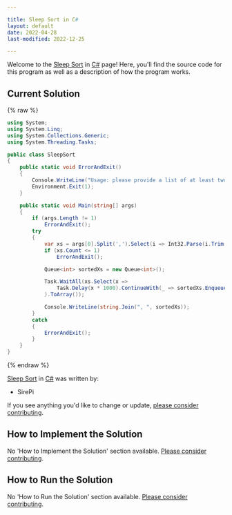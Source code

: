 ```yaml
---

title: Sleep Sort in C#
layout: default
date: 2022-04-28
last-modified: 2022-12-25

---
```


Welcome to the [Sleep Sort](https://sampleprograms.io/projects/sleep-sort) in [C#](https://sampleprograms.io/languages/c-sharp) page! Here, you'll find the source code for this program as well as a description of how the program works.

## Current Solution

{% raw %}

```c#
using System;
using System.Linq;
using System.Collections.Generic;
using System.Threading.Tasks;

public class SleepSort
{
    public static void ErrorAndExit()
    {
        Console.WriteLine("Usage: please provide a list of at least two integers to sort in the format \"1, 2, 3, 4, 5\"");
        Environment.Exit(1);
    }

    public static void Main(string[] args)
    {
        if (args.Length != 1)
            ErrorAndExit();
        try
        {
            var xs = args[0].Split(',').Select(i => Int32.Parse(i.Trim())).ToList();
            if (xs.Count <= 1)
                ErrorAndExit();

            Queue<int> sortedXs = new Queue<int>();

            Task.WaitAll(xs.Select(x =>
                Task.Delay(x * 1000).ContinueWith(_ => sortedXs.Enqueue(x))
            ).ToArray());

            Console.WriteLine(string.Join(", ", sortedXs));
        }
        catch
        {
            ErrorAndExit();
        }
    }
}
```

{% endraw %}

[Sleep Sort](https://sampleprograms.io/projects/sleep-sort) in [C#](https://sampleprograms.io/languages/c-sharp) was written by:

- SirePi

If you see anything you'd like to change or update, [please consider contributing](https://github.com/TheRenegadeCoder/sample-programs).

## How to Implement the Solution

No 'How to Implement the Solution' section available. [Please consider contributing](https://github.com/TheRenegadeCoder/sample-programs-website).

## How to Run the Solution

No 'How to Run the Solution' section available. [Please consider contributing](https://github.com/TheRenegadeCoder/sample-programs-website).